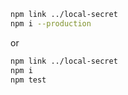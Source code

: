 ```bash
npm link ../local-secret
npm i --production
```
or
```bash
npm link ../local-secret
npm i
npm test
```